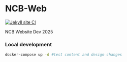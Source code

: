 # NCB-Web

[![Jekyll site CI](https://github.com/NordicCompBio/NCB-Web/actions/workflows/jekyll-docker.yml/badge.svg?branch=main)](https://github.com/NordicCompBio/NCB-Web/actions/workflows/jekyll-docker.yml)

NCB Website Dev 2025

### Local development
```bash
docker-compose up -d #test content and design changes
```